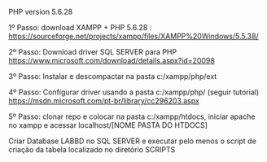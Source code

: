 
PHP version 5.6.28

1º Passo:
    download XAMPP + PHP 5.6.28 : https://sourceforge.net/projects/xampp/files/XAMPP%20Windows/5.5.38/

2º Passo: Download driver SQL SERVER para PHP
    https://www.microsoft.com/download/details.aspx?id=20098
  
3º Passo: Instalar e descompactar na pasta c:/xampp/php/ext

4º Passo: Configurar driver usando a pasta c:/xampp/php/ (seguir tutorial)
https://msdn.microsoft.com/pt-br/library/cc296203.aspx

5º Passo: clonar repo e colocar na pasta c:/xampp/htdocs, iniciar apache no xampp e acessar localhost/[NOME PASTA DO HTDOCS]

Criar Database LABBD no SQL SERVER e executar pelo menos o script de criação da tabela localizado no diretório SCRIPTS
